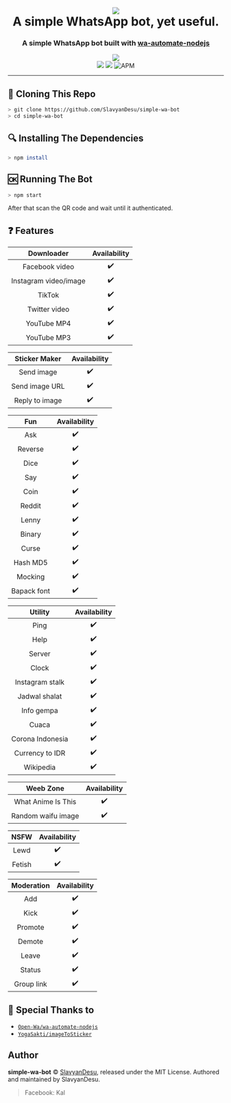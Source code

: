 <div align="center">
    <h1>
        <a href="https://github.com/SlavyanDesu/simple-wa-bot"><img src="https://images2.alphacoders.com/505/505658.png"></a>
    <br>
        A simple WhatsApp bot, yet useful.
    </h1>
    <h3>
        A simple WhatsApp bot built with <a href="https://github.com/open-wa/wa-automate-nodejs">wa-automate-nodejs</a>
    </h3>
    <img src="https://img.shields.io/badge/author-slavyandesu-green?logo=github&style=for-the-badge">
    <br>
    <img src="https://camo.githubusercontent.com/4d098bb36bf96a8b9ec4821bec5866d86bca15b7/68747470733a2f2f696d672e736869656c64732e696f2f6e706d2f762f406f70656e2d77612f77612d6175746f6d6174652e7376673f636f6c6f723d677265656e">
    <img src="https://camo.githubusercontent.com/5c22deff6293ca12d3bc1159c6cc3a5cc9579550/68747470733a2f2f696d672e736869656c64732e696f2f6e6f64652f762f406f70656e2d77612f77612d6175746f6d617465">
    <img alt="APM" src="https://img.shields.io/apm/l/vim-mode">
</div>

---

## 📝 Cloning This Repo
```bash
> git clone https://github.com/SlavyanDesu/simple-wa-bot
> cd simple-wa-bot
```

## 🔍 Installing The Dependencies
```bash
> npm install
```

## 🆗 Running The Bot
```bash
> npm start
```
After that scan the QR code and wait until it authenticated.

## ❓ Features
|       Downloader      | Availability |
| :-------------------: | :----------: |
| Facebook video        |      ✔️      |
| Instagram video/image |      ✔️      |
| TikTok                |      ✔️      |
| Twitter video         |      ✔️      |
| YouTube MP4           |      ✔️      |
| YouTube MP3           |      ✔️      |

|  Sticker Maker  | Availability |
| :-------------: | :----------: |
| Send image      |      ✔️      |
| Send image URL  |      ✔️      |
| Reply to image  |      ✔️      |

|     Fun     | Availability |
| :---------: | :----------: |
| Ask         |      ✔️      |
| Reverse     |      ✔️      |
| Dice        |      ✔️      |
| Say         |      ✔️      |
| Coin        |      ✔️      |
| Reddit      |      ✔️      |
| Lenny       |      ✔️      |
| Binary      |      ✔️      |
| Curse       |      ✔️      |
| Hash MD5    |      ✔️      |
| Mocking     |      ✔️      |
| Bapack font |      ✔️      |


|      Utility     | Availability |
| :--------------: | :----------: |
| Ping             |      ✔️      |
| Help             |      ✔️      |
| Server           |      ✔️      |
| Clock            |      ✔️      |
| Instagram stalk  |      ✔️      |
| Jadwal shalat    |      ✔️      |
| Info gempa       |      ✔️      |
| Cuaca            |      ✔️      |
| Corona Indonesia |      ✔️      |
| Currency to IDR  |      ✔️      |
| Wikipedia        |      ✔️      |

|      Weeb Zone     | Availability |
| :----------------: | :----------: |
| What Anime Is This |      ✔️      |
| Random waifu image |      ✔️      |

|        NSFW        | Availability |
| :----------------: | :----------: |
| Lewd               |      ✔️      |
| Fetish             |      ✔️      |

|  Moderation  | Availability |
| :----------: | :----------: |
| Add          |      ✔️      |
| Kick         |      ✔️      |
| Promote      |      ✔️      |
| Demote       |      ✔️      |
| Leave        |      ✔️      |
| Status       |      ✔️      |
| Group link   |      ✔️      |

## 🙏 Special Thanks to
* [`Open-Wa/wa-automate-nodejs`](https://github.com/open-wa/wa-automate-nodejs)
* [`YogaSakti/imageToSticker`](https://github.com/YogaSakti/imageToSticker)

## Author
**simple-wa-bot** © [SlavyanDesu](https://github.com/SlavyanDesu), released under the MIT License.
Authored and maintained by SlavyanDesu.

> Facebook: Kal

